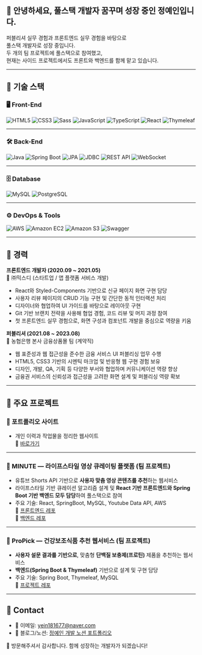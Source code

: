 ## 👋 안녕하세요, 풀스택 개발자 꿈꾸며 성장 중인 정예인입니다.

퍼블리셔 실무 경험과 프론트엔드 실무 경험을 바탕으로  
풀스택 개발자로 성장 중입니다.  
두 개의 팀 프로젝트에 풀스택으로 참여했고,  
현재는 사이드 프로젝트에서도 프론트와 백엔드를 함께 맡고 있습니다.

---

## 🔧 기술 스택

### 🖥️ Front-End
![HTML5](https://img.shields.io/badge/HTML5-E34F26?style=flat&logo=html5&logoColor=white)
![CSS3](https://img.shields.io/badge/CSS3-1572B6?style=flat&logo=css3&logoColor=white)
![Sass](https://img.shields.io/badge/Sass-CC6699?style=flat&logo=sass&logoColor=white)
![JavaScript](https://img.shields.io/badge/JavaScript-F7DF1E?style=flat&logo=javascript&logoColor=black)
![TypeScript](https://img.shields.io/badge/TypeScript-3178C6?style=flat&logo=typescript&logoColor=white)
![React](https://img.shields.io/badge/React-61DAFB?style=flat&logo=react&logoColor=black)
![Thymeleaf](https://img.shields.io/badge/Thymeleaf-005F0F?style=flat&logo=thymeleaf&logoColor=white)

---

### 🛠️ Back-End
![Java](https://img.shields.io/badge/Java-007396?style=flat&logo=java&logoColor=white)
![Spring Boot](https://img.shields.io/badge/Spring%20Boot-6DB33F?style=flat&logo=spring-boot&logoColor=white)
![JPA](https://img.shields.io/badge/JPA-59666C?style=flat)
![JDBC](https://img.shields.io/badge/JDBC-F29111?style=flat)
![REST API](https://img.shields.io/badge/REST--API-000000?style=flat)
![WebSocket](https://img.shields.io/badge/WebSocket-333333?style=flat)

---

### 🗄️ Database
![MySQL](https://img.shields.io/badge/MySQL-4479A1?style=flat&logo=mysql&logoColor=white)
![PostgreSQL](https://img.shields.io/badge/PostgreSQL-4169E1?style=flat&logo=postgresql&logoColor=white)

---

### ⚙️ DevOps & Tools
![AWS](https://img.shields.io/badge/AWS-232F3E?style=flat&logo=amazon-aws&logoColor=white)
![Amazon EC2](https://img.shields.io/badge/Amazon%20EC2-FF9900?style=flat&logo=amazon-ec2&logoColor=white)
![Amazon S3](https://img.shields.io/badge/Amazon%20S3-569A31?style=flat&logo=amazon-s3&logoColor=white)
![Swagger](https://img.shields.io/badge/Swagger-85EA2D?style=flat&logo=swagger&logoColor=black)

---

## 💼 경력

**프론트엔드 개발자 (2020.09 ~ 2021.05)**  
📍 ㈜믹스디 (스타트업 / 앱 플랫폼 서비스 개발)

- React와 Styled-Components 기반으로 신규 페이지 화면 구현 담당
- 사용자 리뷰 페이지의 CRUD 기능 구현 및 간단한 동적 인터랙션 처리
- 디자이너와 협업하여 UI 가이드를 바탕으로 레이아웃 구현
- Git 기반 브랜치 전략을 사용해 협업 경험, 코드 리뷰 및 머지 과정 참여
- 첫 프론트엔드 실무 경험으로, 화면 구성과 컴포넌트 개발을 중심으로 역량을 키움

**퍼블리셔 (2021.08 ~ 2023.08)**  
📍 농협은행 본사 금융상품몰 팀 (계약직)

- 웹 표준성과 웹 접근성을 준수한 금융 서비스 UI 퍼블리싱 업무 수행
- HTML5, CSS3 기반의 시멘틱 마크업 및 반응형 웹 구현 경험 보유
- 디자인, 개발, QA, 기획 등 다양한 부서와 협업하며 커뮤니케이션 역량 향상
- 금융권 서비스의 신뢰성과 접근성을 고려한 화면 설계 및 퍼블리싱 역량 확보

---

## 🚀 주요 프로젝트

### 🎨 포트폴리오 사이트  
- 개인 이력과 작업물을 정리한 웹사이트  
🔗 [바로가기](https://github.com/yein1816/portFolio)

---

### 🧾 MINUTE — 라이프스타일 영상 큐레이팅 플랫폼 (팀 프로젝트)
- 유튜브 Shorts API 기반으로 **사용자 맞춤 영상 콘텐츠를 추천**하는 웹서비스
- 라이프스타일 기반 큐레이션 알고리즘 설계 및 **React 기반 프론트엔드와 Spring Boot 기반 백엔드 모두 담당**하여 풀스택으로 참여
- 주요 기술: React, SpringBoot, MySQL, Youtube Data API, AWS  
🔗 [프론트엔드 레포](https://github.com/MINUTE-FinalProject/minute_front)  
🔗 [백엔드 레포](https://github.com/MINUTE-FinalProject/minute_backend)

---

### 🎯 ProPick — 건강보조식품 추천 웹서비스 (팀 프로젝트)
- **사용자 설문 결과를 기반으로**, 맞춤형 **단백질 보충제(프로틴)** 제품을 추천하는 웹서비스
- **백엔드(Spring Boot & Thymeleaf)** 기반으로 설계 및 구현 담당
- 주요 기술: Spring Boot, Thymeleaf, MySQL  
🔗 [프로젝트 레포](https://github.com/semi-ProPick/propick)

---

## 💬 Contact

- 📧 이메일: yein181677@naver.com  
- 📘 블로그/노션: [정예인 개발 노션 포트폴리오](https://www.notion.so/Jung-YeIn-4ff216cf847c43bfaced4866a2466a25)

🙌 방문해주셔서 감사합니다. 함께 성장하는 개발자가 되겠습니다!
